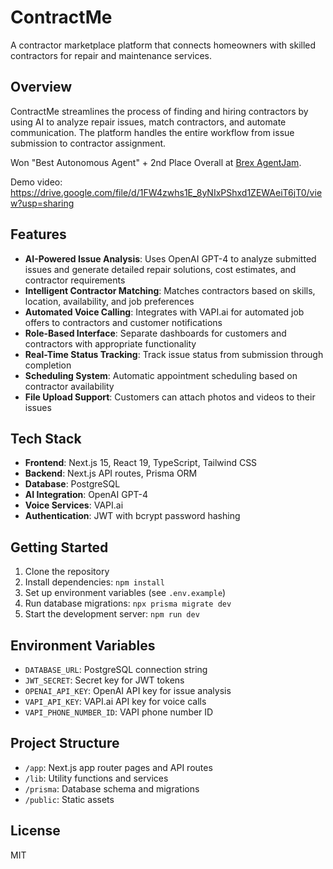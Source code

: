# ContractMe

A contractor marketplace platform that connects homeowners with skilled contractors for repair and maintenance services.

## Overview

ContractMe streamlines the process of finding and hiring contractors by using AI to analyze repair issues, match contractors, and automate communication. The platform handles the entire workflow from issue submission to contractor assignment.

Won "Best Autonomous Agent" + 2nd Place Overall at [Brex AgentJam](https://luma.com/agentjam). 

Demo video: https://drive.google.com/file/d/1FW4zwhs1E_8yNIxPShxd1ZEWAeiT6jT0/view?usp=sharing 

## Features

- **AI-Powered Issue Analysis**: Uses OpenAI GPT-4 to analyze submitted issues and generate detailed repair solutions, cost estimates, and contractor requirements
- **Intelligent Contractor Matching**: Matches contractors based on skills, location, availability, and job preferences
- **Automated Voice Calling**: Integrates with VAPI.ai for automated job offers to contractors and customer notifications
- **Role-Based Interface**: Separate dashboards for customers and contractors with appropriate functionality
- **Real-Time Status Tracking**: Track issue status from submission through completion
- **Scheduling System**: Automatic appointment scheduling based on contractor availability
- **File Upload Support**: Customers can attach photos and videos to their issues

## Tech Stack

- **Frontend**: Next.js 15, React 19, TypeScript, Tailwind CSS
- **Backend**: Next.js API routes, Prisma ORM
- **Database**: PostgreSQL
- **AI Integration**: OpenAI GPT-4
- **Voice Services**: VAPI.ai
- **Authentication**: JWT with bcrypt password hashing

## Getting Started

1. Clone the repository
2. Install dependencies: `npm install`
3. Set up environment variables (see `.env.example`)
4. Run database migrations: `npx prisma migrate dev`
5. Start the development server: `npm run dev`

## Environment Variables

- `DATABASE_URL`: PostgreSQL connection string
- `JWT_SECRET`: Secret key for JWT tokens
- `OPENAI_API_KEY`: OpenAI API key for issue analysis
- `VAPI_API_KEY`: VAPI.ai API key for voice calls
- `VAPI_PHONE_NUMBER_ID`: VAPI phone number ID

## Project Structure

- `/app`: Next.js app router pages and API routes
- `/lib`: Utility functions and services
- `/prisma`: Database schema and migrations
- `/public`: Static assets

## License

MIT
